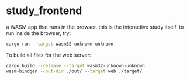 # study_frontend

a WASM app that runs in the browser. this is the interactive study itself. to run inside the browser, try:

```sh
cargo run --target wasm32-unknown-unknown
```

To build all files for the web server:

```sh
cargo build --release --target wasm32-unknown-unknown
wasm-bindgen --out-dir ./out/ --target web ./target/
```
